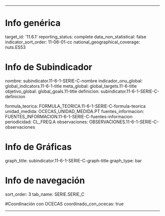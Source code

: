 ---

# Info genérica
target_id: '11.6.1'
reporting_status: complete
data_non_statistical: false
indicator_sort_order: 11-06-01-cc
national_geographical_coverage: nuts.ES53

# Info de Subindicador
nombre: subindicator.11-6-1-SERIE-C-nombre
indicador_onu_global: global_indicators.11-6-1-title
meta_global: global_targets.11-6-title
objetivo_global: global_goals.11-title
definicion: subindicator.11-6-1-SERIE-C-definicion

formula_teorica: FORMULA_TEORICA.11-6-1-SERIE-C-formula-teorica
unidad_medida: OCECAS_UNIDAD_MEDIDA.PT
fuentes_informacion: FUENTES_INFORMACION.11-6-1-SERIE-C-fuentes-informacion
periodicidad: CL_FREQ.A
observaciones: OBSERVACIONES.11-6-1-SERIE-C-observaciones
# Info de Gráficas
graph_title: subindicator.11-6-1-SERIE-C-graph-title
graph_type: bar

# Info de navegación
sort_order: 3
tab_name: SERIE.SERIE_C

#Coordinación con OCECAS
coordinado_con_ocecas: true

---